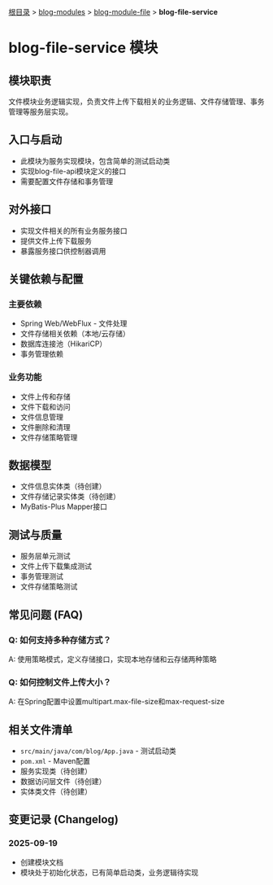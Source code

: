 [根目录](../../../CLAUDE.md) > [blog-modules](../) > [blog-module-file](../) > **blog-file-service**

# blog-file-service 模块

## 模块职责
文件模块业务逻辑实现，负责文件上传下载相关的业务逻辑、文件存储管理、事务管理等服务层实现。

## 入口与启动
- 此模块为服务实现模块，包含简单的测试启动类
- 实现blog-file-api模块定义的接口
- 需要配置文件存储和事务管理

## 对外接口
- 实现文件相关的所有业务服务接口
- 提供文件上传下载服务
- 暴露服务接口供控制器调用

## 关键依赖与配置

### 主要依赖
- Spring Web/WebFlux - 文件处理
- 文件存储相关依赖（本地/云存储）
- 数据库连接池（HikariCP）
- 事务管理依赖

### 业务功能
- 文件上传和存储
- 文件下载和访问
- 文件信息管理
- 文件删除和清理
- 文件存储策略管理

## 数据模型
- 文件信息实体类（待创建）
- 文件存储记录实体类（待创建）
- MyBatis-Plus Mapper接口

## 测试与质量
- 服务层单元测试
- 文件上传下载集成测试
- 事务管理测试
- 文件存储策略测试

## 常见问题 (FAQ)

### Q: 如何支持多种存储方式？
A: 使用策略模式，定义存储接口，实现本地存储和云存储两种策略

### Q: 如何控制文件上传大小？
A: 在Spring配置中设置multipart.max-file-size和max-request-size

## 相关文件清单
- `src/main/java/com/blog/App.java` - 测试启动类
- `pom.xml` - Maven配置
- 服务实现类（待创建）
- 数据访问层文件（待创建）
- 实体类文件（待创建）

## 变更记录 (Changelog)

### 2025-09-19
- 创建模块文档
- 模块处于初始化状态，已有简单启动类，业务逻辑待实现